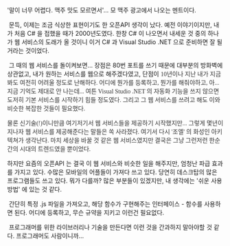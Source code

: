 '말이 너무 어렵다. 맥주 맛도 모르면서'... 모 맥주 광고에서 나오는 멘트이다.

 문득, 이제는 조금 식상한 표현이기도 한 오픈API 생각이 났다. 예전 이야기이지만, 내가 처음 C\# 을 접했을 때가 2000년도였다. 한창 C\# 이 나오면서 내세운 것 중의 하나가 웹 서비스의 도래가 올 것이니 이거 C\# 과 Visual Studio .NET 으로 준비하면 잘 될거라는 것이었다.

 그 때의 웹 서비스를 돌이켜보면... 장점은 80번 포트를 쓰기 때문에 대부분의 방화벽에 상관없고, 내가 원하는 서비스를 웹으로 해주겠다였고, 단점이 <span class="Apple-style-span" style="font-family: 굴림; color: rgb(51, 51, 51); ">10년이나 지난 내가 지금 봐도 여전히 어려울 정도로 난해하다. 어디에 뭔가를 등록하고, 뭔가를 해줘야하고, 아... 지금 기억도 제대로 안 나는데... 여튼 Visual Studio .NET 의 자동화 기능을 쓰지 않으면 도저히 기본 서비스를 시작하기 힘들 정도였다. 그리고 그 웹 서비스를 쓰려고 해도 이와 비슷한 복잡한 것들이 필요했다.</span>

<span class="Apple-style-span" style="font-family: 굴림; color: rgb(51, 51, 51); ">
</span>

<span class="Apple-style-span" style="font-family: 굴림; color: rgb(51, 51, 51); ">물론 신기술(!)이니만큼 여기저기서 웹 서비스들을 제공하기 시작했지만... 그렇게 몇년이 지나자 웹 서비스를 제공해준다는 말들은 쏙 사라졌다. 여기서 다시 '조엘' 의 화성인 아키텍쳐가 생각난다. 마치 세상을 바꿀 것 같은 웹 서비스였지만 결국은 그냥 그런저런 한순간의 시대의 트렌드였을 뿐이었다.</span>

<span class="Apple-style-span" style="font-family: 굴림; color: rgb(51, 51, 51); ">
</span>

하지만 요즘의 오픈API 는 결국 이 웹 서비스와 비슷한 일을 해주지만, 엄청난 파급 효과를 가지고 있다. 수많은 모바일의 어플들이 가져다 쓰고 있다. 당연히 데스크탑의 많은 프로그램들도 쓰고 있다. 뭐가 다를까? 많은 부분들이 있겠지만, 내 생각에는 '쉬운 사용 방법' 에 있는 것 같다.

 간단히 특정 .js 파일을 가져오고, 해당 함수가 구현해주는 인터페이스 - 함수를 사용하면 된다. 어디에 등록하고, 무슨 규약을 지키고 이런건 필요없다.

 프로그래머를 위한 라이브러리나 기술을 만든다면 이런 것을 간과하지 말아야할 것 같다. 프로그래머도 사람이니까...
